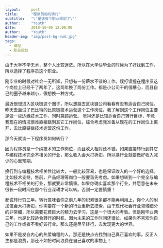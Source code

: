 ```yaml
---
layout:     post
title:      "程序员如何转行"
subtitle:   "\"是该有个职业规划了\""  
author:     "Youth"
date:       2018-10-09 12:00:00
author:     "Youth"
header-img: "img/post-bg-rwd.jpg"
tags:
  - 编程
  - 职业规划
---
```


由于大学不学无术，整个人比较迷茫。所以在大学快毕业的时候为了好找到工作，所以选择了程序员这个职业。

刚毕业的时候对社会一无所知，只想有一份薪水不错的工作。误打误撞在程序员这个岗位上已经干了两年了，这两年换了两份工作。都是小公司干的很糟心，而且自己的圈子越来越小，很想换一种方式。

最近很想进入区块链这个圈子，所以想跳去区块链公司看看有没有适合自己岗位。昨天去面试了巴比特的比原链技术运营这个工作岗位，我了解到这个工作岗位主要是做一些边缘技术工作，同时兼顾运营。
觉得还是比较适合自己转行目标，毕竟我现在的情况很难直接跳到其它工作岗位，综合考虑我准备从现在的工作岗位上离开，去比原链做技术运营这份工作。

那今天就谈一下程序员如何转行？

因为程序员是一个纯技术的工作岗位，而且收入相对还不错。如果直接转行到其它与编程技术完全不相关的行业，那么收入会大打折扣。所以换行业就要做好收入减少的心里预期。

换行到与编程技术相关性比较大，一般比较容易，也是保证收入的一个好的选择。比如技术支持，售前，产品经理等岗位一般要首先考虑。如果想转到一个完全与编程技术不相关的行业，那就要非常慎重。如果你确实喜欢那个行业，并愿意在未来很长一段时间在那个行业深耕才可以转。否则一定要慎重！

都说转行穷三年，转行意味着你之前几年的积累很多都不能再利用上，你个人的附加值会大打折扣。你需要在一个新的行业重新去摸索，由于现代社会行业领域细分的非常细，所以需要花费巨大的精力去学习。这是一个很大的考验。但是刚毕业两三年，也是比较适合转行的时机，因为未来的工作时间还很长，如果你不喜欢你自己的工作或者不看好该行业。那么还是尽早转行，去发现更大的世界。

如果不是发自内心的热爱编程的人，那还是快点去找到自己真正喜欢的事。反正人生都是浪费，那还不如把时间浪费在自己喜欢的事物上！